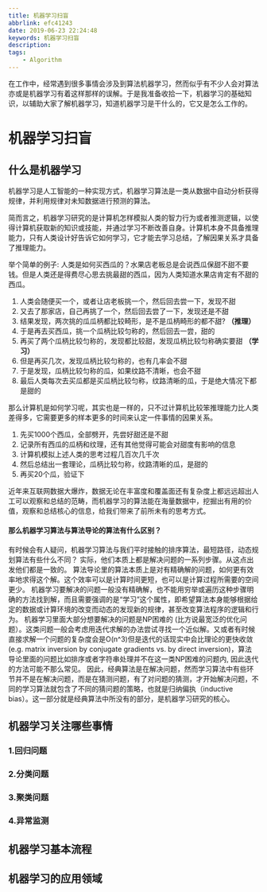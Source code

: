 ```yaml
---
title: 机器学习扫盲
abbrlink: efc41243
date: 2019-06-23 22:24:48
keywords: 机器学习扫盲
description:
tags:
    - Algorithm
---
```


在工作中，经常遇到很多事情会涉及到算法机器学习，然而似乎有不少人会对算法亦或是机器学习有着这样那样的误解。于是我准备收拾一下，机器学习的基础知识，以辅助大家了解机器学习，知道机器学习是干什么的，它又是怎么工作的。

<!-- more -->


# 机器学习扫盲
## 什么是机器学习
机器学习是人工智能的一种实现方式，机器学习算法是一类从数据中自动分析获得规律，并利用规律对未知数据进行预测的算法。

简而言之，机器学习研究的是计算机怎样模拟人类的智力行为或者推测逻辑，以使得计算机获取新的知识或技能，并通过学习不断改善自身。计算机本身不具备推理能力，只有人类设计好告诉它如何学习，它才能去学习总结，了解因果关系才具备了推理能力。

举个简单的例子: 
人类是如何买西瓜的？水果店老板总是会说西瓜保甜不甜不要钱。但是人类还是得费尽心思去挑最甜的西瓜，因为人类知道水果店肯定有不甜的西瓜。

1. 人类会随便买一个，或者让店老板挑一个，然后回去尝一下，发现不甜
2. 又去了那家店，自己再挑了一个，然后回去尝了一下，发现还是不甜
3. 结果发现，两次挑的瓜瓜柄都比较畸形，是不是瓜柄畸形的都不甜? **（推理）**
4. 于是再去买西瓜，挑一个瓜柄比较匀称的，然后回去一尝，甜的
5. 再买了两个瓜柄比较匀称的，发现都比较甜，发现瓜柄比较匀称确实要甜 **（学习）**
6. 但是再买几次，发现瓜柄比较匀称的，也有几率会不甜
7. 于是发现，瓜柄比较匀称的瓜，如果纹路不清晰，也会不甜
8. 最后人类每次去买瓜都是买瓜柄比较匀称，纹路清晰的瓜，于是绝大情况下都是甜的

那么计算机是如何学习呢，其实也是一样的，只不过计算机比较笨推理能力比人类差得多，它需要更多的样本更多的时间来认定一件事情的因果关系。

1. 先买1000个西瓜，全部劈开，先尝好甜还是不甜
2. 记录所有西瓜的瓜柄和纹理，还有其他觉得可能会对甜度有影响的信息
3. 计算机模拟上述人类的思考过程几百次几千次
4. 然后总结出一套理论，瓜柄比较匀称，纹路清晰的瓜，是甜的
5. 再买20个瓜，验证下

近年来互联网数据大爆炸，数据无论在丰富度和覆盖面还有复杂度上都远远超出人工可以观察和总结的范畴，而机器学习的算法能在海量数据中，挖掘出有用的价值，观察和总结核心的信息，给我们带来了前所未有的思考方式。

#### 那么机器学习算法与算法导论的算法有什么区别？
有时候会有人疑问，机器学习算法与我们平时接触的排序算法，最短路径，动态规划算法有些什么不同？
实际，他们本质上都是解决问题的一系列步骤。从这点出发他们都是一致的。
算法导论里的算法本质上是对有精确解的问题，如何更有效率地求得这个解。这个效率可以是计算时间更短，也可以是计算过程所需要的空间更少。
机器学习要解决的问题一般没有精确解，也不能用穷举或遍历这种步骤明确的方法找到解，而且需要强调的是“学习”这个属性，即希望算法本身能够根据给定的数据或计算环境的改变而动态的发现新的规律，甚至改变算法程序的逻辑和行为。
机器学习里面大部分想要解决的问题是NP困难的 (比方说最宽泛的优化问题）。这类问题一般会考虑用迭代求解的办法尝试寻找一个近似解。又或者有时候直接求解一个问题的复杂度会是O(n^3)但是迭代的话现实中会比理论的更快收敛(e.g. matrix inversion by conjugate gradients vs. by direct inversion)，算法导论里面的问题比如排序或者字符串处理并不在这一类NP困难的问题内, 因此迭代的方法可能不那么常见。
因此，经典算法是在解决问题，然而学习算法中有些环节并不是在解决问题，而是在猜测问题，有了对问题的猜测，才开始解决问题，不同的学习算法就包含了不同的猜问题的策略，也就是归纳偏执（inductive bias）。这一部分就是经典算法中所没有的部分，是机器学习研究的核心。




## 机器学习关注哪些事情
### 1.回归问题

### 2.分类问题

### 3.聚类问题

### 4.异常监测

## 机器学习基本流程

## 机器学习的应用领域
